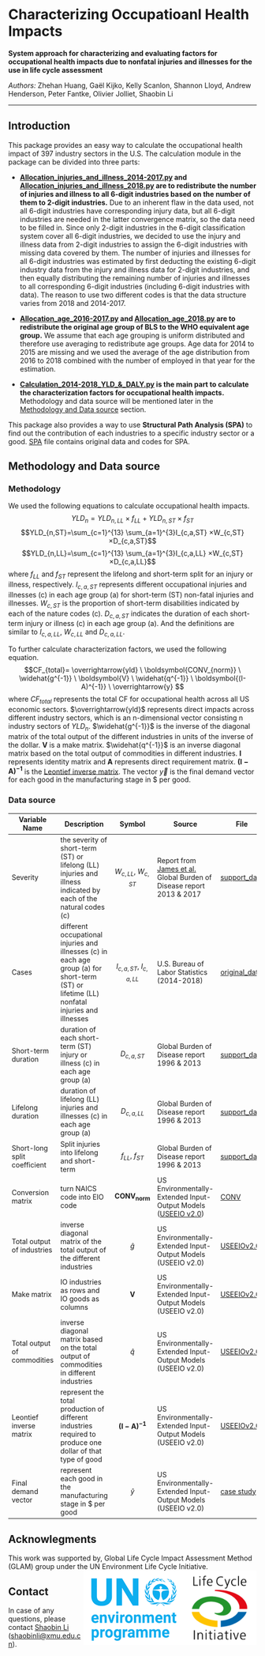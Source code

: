 # Characterizing Occupatioanl Health Impacts

**System approach for characterizing and evaluating factors for occupational health impacts due to nonfatal injuries and illnesses for the use in life cycle assessment**

*Authors:* Zhehan Huang, Gaël Kijko, Kelly Scanlon, Shannon Lloyd, Andrew Henderson, Peter Fantke, Olivier Jolliet, Shaobin Li

_________________________________________________________________________________________________

## Introduction

This package provides an easy way to calculate the occupational health impact of 397 industry sectors in the U.S. The calculation module in the package can be divided into three parts:

* **[Allocation_injuries_and_illness_2014-2017.py](/main/Allocation_injuries_and_illness_2014-2017.py) and [Allocation_injuries_and_illness_2018.py](/main/Allocation_injuries_and_illness_2018.py) are to redistribute the number of injuries and illness to all 6-digit industries based on the number of them to 2-digit industries.** Due to an inherent flaw in the data used, not all 6-digit industries have corresponding injury data, but all 6-digit industries are needed in the latter convergence matrix, so the data need to be filled in. Since only 2-digit industries in the 6-digit classification system cover all 6-digit industries, we decided to use the injury and illness data from 2-digit industries to assign the 6-digit industries with missing data covered by them. The number of injuries and illnesses for all 6-digit industries was estimated by first deducting the existing 6-digit industry data from the injury and illness data for 2-digit industries, and then equally distributing the remaining number of injuries and illnesses to all corresponding 6-digit industries (including 6-digit industries with data). The reason to use two different codes is that the data structure varies from 2018 and 2014-2017.

* **[Allocation_age_2016-2017.py](/main/Allocation_age_2016-2017.py) and [Allocation_age_2018.py](/main/Allocation_age_2018.py) are to redistribute the original age group of BLS to the WHO equivalent age group.** We assume that each age grouping is uniform distributed and therefore use averaging to redistribute age groups. Age data for 2014 to 2015 are missing and we used the average of the age distribution from 2016 to 2018 combined with the number of employed in that year for the estimation. 

* **[Calculation_2014-2018_YLD_&_DALY.py](/main/Calculation_2014-2018_YLD_&_DALY.py) is the main part to calculate the characterization factors for occupational health impacts.** Methodology and data source will be mentioned later in the [Methodology and Data source](#Methodology&#32;and&#32;Data&#32;source) section.

This package also provides a way to use **Structural Path Analysis (SPA)** to find out the contribution of each industries to a specific industry sector or a good. [SPA](SPA) file contains original data and codes for SPA.

## Methodology and Data source

### Methodology

We used the following equations to calculate occupational health impacts.
$$YLD_n= YLD_{n,LL}× f_{LL}+YLD_{n,ST}×f_{ST}$$
$$YLD_{n,ST}=\sum_{c=1}^{13} \sum_{a=1}^{3}I_{c,a,ST} ×W_{c,ST}×D_{c,a,ST}$$
$$YLD_{n,LL}=\sum_{c=1}^{13} \sum_{a=1}^{3}I_{c,a,LL} ×W_{c,ST}×D_{c,a,LL}$$
where $f_{LL}$ and $f_{ST}$ represent the lifelong and short-term split for an injury or illness, respectively. $I_{c,a,ST}$ represents different occupational injuries and illnesses (c) in each age group (a) for short-term (ST) non-fatal injuries and illnesses. $W_{c,ST}$ is the proportion of short-term disabilities indicated by each of the nature codes (c). $D_{c,a,ST}$ indicates the duration of each short-term injury or illness (c) in each age group (a). And the definitions are similar to $I_{c,a,LL}$, $W_{c,LL}$ and $D_{c,a,LL}$.

To further calculate characterization factors, we used the following equation.
$$CF_{total}= \overrightarrow{yld} \ \boldsymbol{CONV_{norm}} \ \widehat{g^{-1}} \ \boldsymbol{V} \ \widehat{q^{-1}} \ \boldsymbol{(I-A)^{-1}} \ \overrightarrow{y} $$
where $CF_{total}$ represents the total CF for occupational health across all US economic sectors. $\overrightarrow{yld}$  represents direct impacts across different industry sectors, which is an n-dimensional vector consisting n industry sectors of $YLD_n$. $\widehat{g^{-1}}$ is the inverse of the diagonal matrix of the total output of the different industries in units of the inverse of the dollar. $\boldsymbol{V}$ is a make matrix. $\widehat{q^{-1}}$ is an inverse diagonal matrix based on the total output of commodities in different industries. $\boldsymbol{I}$ represents identity matrix and $\boldsymbol{A}$ represents direct requirement matrix. $\boldsymbol{(I-A)^{-1}}$ is the [Leontief inverse matrix](https://www.openriskmanual.org/wiki/Leontief_Inverse_Matrix#:~:text=Leontief%20Inverse%20Matrix%20). The vector $\overrightarrow{y}$ is the final demand vector for each good in the manufacturing stage in $ per good.

### Data source

| Variable Name                       | Description                                                                                                                                         | Symbol                     | Source                                                               | File                              |
|-------------------------------------|-----------------------------------------------------------------------------------------------------------------------------------------------------|:--------------------------:|----------------------------------------------------------------------|-----------------------------------|
|     Severity                        |     the severity of short-term (ST) or lifelong (LL) injuries and illness indicated by each of the natural codes (c)                                |    $W_{c,LL}$, $W_{c,ST}$  |Report from [James et al.](https://doi.org/10.1016/j.annepidem.2014.01.006)<br/>Global Burden of Disease report 2013 & 2017| [support_data](/data/support_data/support_data.xlsx) |
|     Cases                           |     different occupational injuries and illnesses (c) in each age group (a) for short-term (ST) or lifetime (LL) nonfatal injuries and illnesses    |  $I_{c,a,ST}$, $I_{c,a,LL}$| U.S. Bureau of Labor Statistics (2014-2018)                          | [original_data](/data/original_data)    |
|     Short-term duration             |     duration of each short-term (ST) injury or illness (c) in each age group (a)                                                                    |        $D_{c,a,ST}$        | Global Burden of Disease report 1996 & 2013                          | [support_data](/data/support_data/support_data.xlsx) |
|     Lifelong duration               |     duration of lifelong (LL) injuries and illnesses (c) in each age group (a)                                                                      |        $D_{c,a,LL}$        | Global Burden of Disease report 1996 & 2013                          | [support_data](/data/support_data/support_data.xlsx) |
|     Short-long split coefficient    |     Split injuries into lifelong and short-term                                                                                                     |      $f_{LL}$, $f_{ST}$    | Global Burden of Disease report 1996 & 2013                          | [support_data](/data/support_data/support_data.xlsx) |
|     Conversion matrix               |     turn NAICS code into EIO code                                                                                                                   | $\boldsymbol{CONV_{norm}}$ | US Environmentally-Extended Input-Output Models ([USEEIO v2.0](https://www.epa.gov/land-research/us-environmentally-extended-input-output-useeio-technical-content))        | [CONV](/data/support_data/CONV.xlsx)                      |
|     Total output of industries      |     inverse diagonal matrix of the total output of the different industries                                                                         |        $\widehat{g}$       | US Environmentally-Extended Input-Output Models (USEEIO v2.0)        | [USEEIOv2.0](/data/original_data/USEEIOv2.0.xlsx)     |
|     Make matrix                     |     IO industries as rows and IO goods as columns                                                                                                   |      $\boldsymbol{V}$      | US Environmentally-Extended Input-Output Models (USEEIO v2.0)        | [USEEIOv2.0](/data/original_data/USEEIOv2.0.xlsx)     |
|     Total output of commodities     |     inverse diagonal matrix based on the total output of commodities in different industries                                                        |        $\widehat{q}$       | US Environmentally-Extended Input-Output Models (USEEIO v2.0)        | [USEEIOv2.0](/data/original_data/USEEIOv2.0.xlsx)     |
|     Leontief inverse matrix         |     represent the total production of different industries required to produce one dollar of that type of good                                      |  $\boldsymbol{(I-A)^{-1}}$ | US Environmentally-Extended Input-Output Models (USEEIO v2.0)        | [USEEIOv2.0](/data/original_data/USEEIOv2.0.xlsx)     |
|     Final demand vector             |     represent each good in the manufacturing stage in $ per good                                                                                    |         $\widehat{y}$      | US Environmentally-Extended Input-Output Models (USEEIO v2.0)        | [case study](/data/original_data/case&#32;study.xlsx)     |

## Acknowlegments

This work was supported by, Global Life Cycle Impact Assessment Method (GLAM) group under the UN Environment Life Cycle Initiative.
<img align="right" src="/pics/LCI.png" title="Life Cycle Initiative" height="150"/>
<img align="right" src="/pics/UNEP.png" title="UNEP" width="200" height="150"/>

## Contact

In case of any questions, please contact <a href="mailto:shaobinli@xmu.edu.cn">Shaobin Li</a> (shaobinli@xmu.edu.cn).

